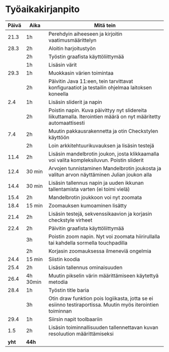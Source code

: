 # Työaikakirjanpito
Päivä | Aika | Mitä tein
------|------|----------
21.3 | 1h | Perehdyin aiheeseen ja kirjoitin vaatimusmäärittelyn
28.3 | 2h | Aloitin harjoitustyön
|  | 2h | Työstin graafista käyttöliittymää
|  | 1h | Lisäsin värit
29.3 | 1h | Muokkasin värien toimintaa
|  | 2h | Päivitin Java 11:een, tein tarvittavat konfiguraatiot ja testailin ohjelmaa laitoksen koneella
2.4 | 1h | Lisäsin sliderit ja napin
|  | 2h | Poistin napin. Kuva päivittyy nyt slidereita liikuttamalla. Iterointien määrä on nyt määritetty automaattisesti
7.4 | 2h | Muutin pakkausrakennetta ja otin Checkstylen käyttöön 
|  | 2h  | Loin arkkitehtuurikuvauksen ja lisäsin testejä
11.4| 2h | Lisäsin mandelbrotin joukon, josta klikkaamalla voi valita kompleksiluvun. Poistin sliderit
12.4| 30 min | Arvojen tunnistaminen Mandelbrotin joukosta ja valitun arvon näyttäminen Julian joukon alla
14.4| 30 min | Lisäsin tallennus napin ja uuden ikkunan tallentamista varten (ei toimi vielä)
15.4| 2h | Mandelbrotin joukkoon voi nyt zoomata
18.4| 15 min | Zoomauksen kumoaminen lisätty
21.4| 2h | Lisäsin testejä, sekvenssikaavion ja korjasin checkstyle virheet
22.4| 2h | Päivitin graafista käyttöliittymää
|  | 3h | Poistin zoom napin. Nyt voi zoomata hiirirullalla tai kahdella sormella touchpadilla
|  | 2h | Korjasin zoomauksessa ilmeneviä ongelmia
24.4| 15 min | Siistin koodia
25.4| 2h | Lisäsin tallennus ominaisuuden
26.4| 4h 30min | Muutin pikselin värin määrittämiseen käytettyä metodia
28.4| 1h | Työstin title baria
|  | 3h | Otin draw funktion pois logiikasta, jotta se ei esiinno testiraportissa. Muutin myös iterointien toiminnan
29.4| 1h | Siirsin napit toolbaariin
1.5 | 2h | Lisäsin toiminnallisuuden tallennettavan kuvan resoluution määrittämiseksi
|**yht**| **44h** 
